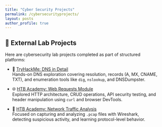 ```yaml
---
title: "Cyber Security Projects"
permalink: /cybersecurityprojects/
layout: posts
author_profile: true
---
```

## 🔗 External Lab Projects

Here are cybersecurity lab projects completed as part of structured platforms:

- 🧠 [TryHackMe: DNS in Detail](https://tryhackme.com/room/dnsindetail)  
  Hands-on DNS exploration covering resolution, records (A, MX, CNAME, TXT), and enumeration tools like `dig`, `nslookup`, and DNSDumpster.

- 🌐 [HTB Academy: Web Requests Module](https://academy.hackthebox.com/achievement/badge/cb163662-43a1-11f0-bcfdbea50ffe6cb4)  
  Explored HTTP architecture, CRUD operations, API security testing, and header manipulation using `curl` and browser DevTools.

- 🧪 [HTB Academy: Network Traffic Analysis](https://academy.hackthebox.com/achievement/1918558/81)  
  Focused on capturing and analyzing `.pcap` files with Wireshark, detecting suspicious activity, and learning protocol-level behavior.
